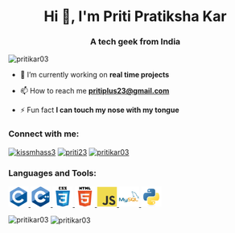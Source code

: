 <h1 align="center">Hi 👋, I'm Priti Pratiksha Kar</h1>
<h3 align="center">A tech geek from India</h3>

<p align="left"> <img src="https://komarev.com/ghpvc/?username=pritikar03&label=Profile%20views&color=0e75b6&style=flat" alt="pritikar03" /> </p>

- 🔭 I’m currently working on **real time projects**

- 📫 How to reach me **pritiplus23@gmail.com**

- ⚡ Fun fact **I can touch my nose with my tongue**

<h3 align="left">Connect with me:</h3>
<p align="left">
<a href="https://twitter.com/kissmhass3" target="blank"><img align="center" src="https://raw.githubusercontent.com/rahuldkjain/github-profile-readme-generator/master/src/images/icons/Social/twitter.svg" alt="kissmhass3" height="30" width="40" /></a>
<a href="https://linkedin.com/in/priti23" target="blank"><img align="center" src="https://raw.githubusercontent.com/rahuldkjain/github-profile-readme-generator/master/src/images/icons/Social/linked-in-alt.svg" alt="priti23" height="30" width="40" /></a>
<a href="https://instagram.com/pritikar03" target="blank"><img align="center" src="https://raw.githubusercontent.com/rahuldkjain/github-profile-readme-generator/master/src/images/icons/Social/instagram.svg" alt="pritikar03" height="30" width="40" /></a>
</p>

<h3 align="left">Languages and Tools:</h3>
<p align="left"> <a href="https://www.cprogramming.com/" target="_blank" rel="noreferrer"> <img src="https://raw.githubusercontent.com/devicons/devicon/master/icons/c/c-original.svg" alt="c" width="40" height="40"/> </a> <a href="https://www.w3schools.com/cpp/" target="_blank" rel="noreferrer"> <img src="https://raw.githubusercontent.com/devicons/devicon/master/icons/cplusplus/cplusplus-original.svg" alt="cplusplus" width="40" height="40"/> </a> <a href="https://www.w3schools.com/css/" target="_blank" rel="noreferrer"> <img src="https://raw.githubusercontent.com/devicons/devicon/master/icons/css3/css3-original-wordmark.svg" alt="css3" width="40" height="40"/> </a> <a href="https://www.w3.org/html/" target="_blank" rel="noreferrer"> <img src="https://raw.githubusercontent.com/devicons/devicon/master/icons/html5/html5-original-wordmark.svg" alt="html5" width="40" height="40"/> </a> <a href="https://developer.mozilla.org/en-US/docs/Web/JavaScript" target="_blank" rel="noreferrer"> <img src="https://raw.githubusercontent.com/devicons/devicon/master/icons/javascript/javascript-original.svg" alt="javascript" width="40" height="40"/> </a> <a href="https://www.mysql.com/" target="_blank" rel="noreferrer"> <img src="https://raw.githubusercontent.com/devicons/devicon/master/icons/mysql/mysql-original-wordmark.svg" alt="mysql" width="40" height="40"/> </a> <a href="https://www.python.org" target="_blank" rel="noreferrer"> <img src="https://raw.githubusercontent.com/devicons/devicon/master/icons/python/python-original.svg" alt="python" width="40" height="40"/> </a> </p>

<p><img align="left" src="https://github-readme-stats.vercel.app/api/top-langs?username=pritikar03&show_icons=true&locale=en&layout=compact" alt="pritikar03" /></p>

<p>&nbsp;<img align="center" src="https://github-readme-stats.vercel.app/api?username=pritikar03&show_icons=true&locale=en" alt="pritikar03" /></p>
